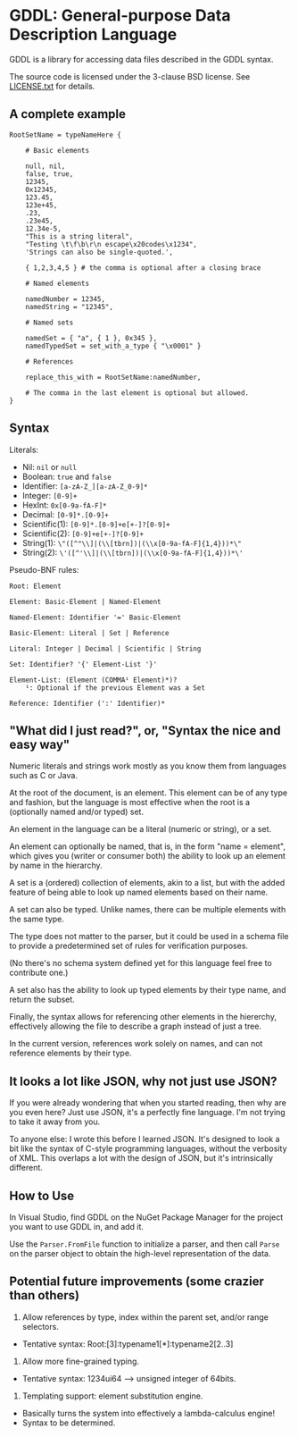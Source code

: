GDDL: General-purpose Data Description Language
=============

GDDL is a library for accessing data files described in the GDDL syntax.

The source code is licensed under the 3-clause BSD license.
See [LICENSE.txt](/LICENSE.txt) for details.

A complete example
--------------------

```
RootSetName = typeNameHere {

    # Basic elements

    null, nil,
    false, true,
    12345,
    0x12345,
    123.45,
    123e+45,
    .23,
    .23e45,
    12.34e-5,
    "This is a string literal",
    "Testing \t\f\b\r\n escape\x20codes\x1234",
    'Strings can also be single-quoted.',

    { 1,2,3,4,5 } # the comma is optional after a closing brace

    # Named elements

    namedNumber = 12345,
    namedString = "12345",

    # Named sets

    namedSet = { "a", { 1 }, 0x345 },
    namedTypedSet = set_with_a_type { "\x0001" }
    
    # References
    
    replace_this_with = RootSetName:namedNumber,

    # The comma in the last element is optional but allowed.
}
```

Syntax
-------

Literals:

* Nil: ```nil``` or ```null```
* Boolean: ```true``` and ```false```
* Identifier: ```[a-zA-Z_][a-zA-Z_0-9]*```
* Integer: ```[0-9]+```
* HexInt: ```0x[0-9a-fA-F]*```
* Decimal: ```[0-9]*.[0-9]+```
* Scientific(1): ```[0-9]*.[0-9]+e[+-]?[0-9]+```
* Scientific(2): ```[0-9]+e[+-]?[0-9]+```
* String(1): ```\"([^"\\]|(\\[tbrn])|(\\x[0-9a-fA-F]{1,4}))*\"```
* String(2): ```\'([^'\\]|(\\[tbrn])|(\\x[0-9a-fA-F]{1,4}))*\'```

Pseudo-BNF rules:

```
Root: Element

Element: Basic-Element | Named-Element

Named-Element: Identifier '=' Basic-Element

Basic-Element: Literal | Set | Reference

Literal: Integer | Decimal | Scientific | String

Set: Identifier? '{' Element-List '}'

Element-List: (Element (COMMA¹ Element)*)?
    ¹: Optional if the previous Element was a Set

Reference: Identifier (':' Identifier)*
```

"What did I just read?", or, "Syntax the nice and easy way"
--------------------------------------------------

Numeric literals and strings work mostly as you know them from languages such as C or Java.

At the root of the document, is an element. This element can be of any type and fashion,
but the language is most effective when the root is a (optionally named and/or typed) set.

An element in the language can be a literal (numeric or string), or a set.

An element can optionally be named, that is, in the form "name = element",
which gives you (writer or consumer both) the ability to look up an element by name in the hierarchy.

A set is a (ordered) collection of elements, akin to a list, but with the added feature of
being able to look up named elements based on their name.

A set can also be typed. Unlike names, there can be multiple elements with the same type.

The type does not matter to the parser, but it could be used in a schema file
to provide a predetermined set of rules for verification purposes.

(No there's no schema system defined yet for this language feel free to contribute one.)

A set also has the ability to look up typed elements by their type name, and return the subset.

Finally, the syntax allows for referencing other elements in the hiererchy,
effectively allowing the file to describe a graph instead of just a tree.

In the current version, references work solely on names, and can not reference elements by their type.

It looks a lot like JSON, why not just use JSON?
------------------------------------------------

If you were already wondering that when you started reading, then why are you even here? Just use JSON, it's a perfectly fine language. I'm not trying to take it away from you.

To anyone else: I wrote this before I learned JSON. It's designed to look a bit like the syntax of C-style programming languages, without the verbosity of XML. This overlaps a lot with the design of JSON, but it's intrinsically different.

How to Use
--------------------

In Visual Studio, find GDDL on the NuGet Package Manager for the project you want to use GDDL in, and add it.

Use the `Parser.FromFile` function to initialize a parser, and then call `Parse` on the parser object to obtain the high-level representation of the data.

Potential future improvements (some crazier than others)
------------------------------

1. Allow references by type, index within the parent set, and/or range selectors.
  * Tentative syntax: Root:[3]:typename1[*]:typename2[2..3]

1. Allow more fine-grained typing.
  * Tentative syntax: 1234ui64 --> unsigned integer of 64bits.

1. Templating support: element substitution engine.
  * Basically turns the system into effectively a lambda-calculus engine!
  * Syntax to be determined.
